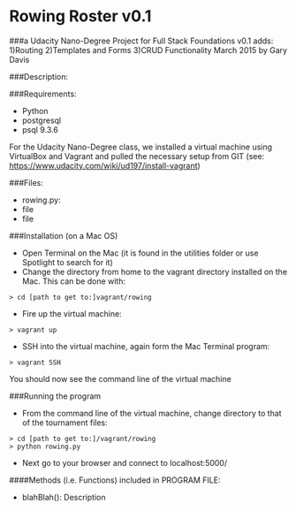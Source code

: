 # Rowing Roster v0.1 
###a Udacity Nano-Degree Project for Full Stack Foundations
v0.1 adds: 	1)Routing
			2)Templates and Forms
			3)CRUD Functionality
March 2015 by Gary Davis

###Description:

###Requirements:
* Python
* postgresql
* psql 9.3.6

For the Udacity Nano-Degree class, we installed a virtual machine using VirtualBox and Vagrant and pulled the necessary setup from GIT (see: https://www.udacity.com/wiki/ud197/install-vagrant)

###Files:
* rowing.py:
* file
* file

###Installation (on a Mac OS)
* Open Terminal on the Mac (it is found in the utilities folder or use Spotlight to search for it)
* Change the directory from home to the vagrant directory installed on the Mac.  This can be done with:
```ShellSession
> cd [path to get to:]vagrant/rowing 
```
* Fire up the virtual machine: 
```ShellSession 
> vagrant up
```  
* SSH into the virtual machine, again form the Mac Terminal program: 
```ShellSession 
> vagrant SSH  
```
  You should now see the command line of the virtual machine


###Running the program

* From the command line of the virtual machine, change directory to that of the tournament files:
```ShellSession
> cd [path to get to:]/vagrant/rowing
> python rowing.py
```
* Next go to your browser and connect to localhost:5000/

####Methods (i.e. Functions) included in PROGRAM FILE:
* blahBlah():	Description





